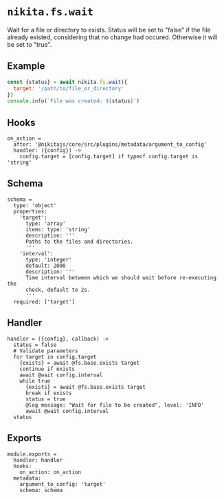 
# `nikita.fs.wait`

Wait for a file or directory to exists. Status will be
set to "false" if the file already existed, considering that no
change had occured. Otherwise it will be set to "true".

## Example

```js
const {status} = await nikita.fs.wait({
  target: '/path/to/file_or_directory'
})
console.info(`File was created: ${status}`)
```

## Hooks

    on_action =
      after: '@nikitajs/core/src/plugins/metadata/argument_to_config'
      handler: ({config}) ->
        config.target = [config.target] if typeof config.target is 'string'

## Schema

    schema =
      type: 'object'
      properties:
        'target':
          type: 'array'
          items: type: 'string'
          description: '''
          Paths to the files and directories.
          '''
        'interval':
          type: 'integer'
          default: 2000
          description: '''
          Time interval between which we should wait before re-executing the
          check, default to 2s.
          '''
      required: ['target']

## Handler

    handler = ({config}, callback) ->
      status = false
      # Validate parameters
      for target in config.target
        {exists} = await @fs.base.exists target
        continue if exists
        await @wait config.interval
        while true
          {exists} = await @fs.base.exists target
          break if exists
          status = true
          @log message: "Wait for file to be created", level: 'INFO'
          await @wait config.interval
      status

## Exports

    module.exports =
      handler: handler
      hooks:
        on_action: on_action
      metadata:
        argument_to_config: 'target'
        schema: schema
